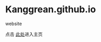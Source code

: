 # Kanggrean.github.io
website

点击 [此处](https://htmlpreview.github.io/?https://github.com/Kanggrean/Kanggrean.github.io/blob/main/index.html)进入主页
